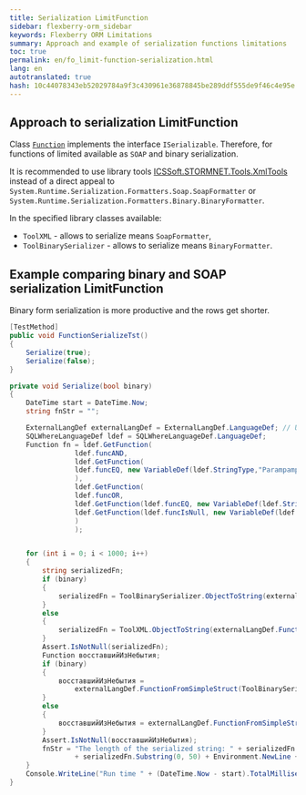 ```yaml
--- 
title: Serialization LimitFunction 
sidebar: flexberry-orm_sidebar 
keywords: Flexberry ORM Limitations 
summary: Approach and example of serialization functions limitations 
toc: true 
permalink: en/fo_limit-function-serialization.html 
lang: en 
autotranslated: true 
hash: 10c44078343eb52029784a9f3c430961e36878845be289ddf555de9f46c4e95e 
--- 
```


## Approach to serialization LimitFunction 

Class [`Function`](fo_limit-function.html) implements the interface `ISerializable`. Therefore, for functions of limited available as `SOAP` and binary serialization. 

It is recommended to use library tools [ICSSoft.STORMNET.Tools.XmlTools](fo_ics-soft-stormnet-tools.html) instead of a direct appeal to `System.Runtime.Serialization.Formatters.Soap.SoapFormatter` or `System.Runtime.Serialization.Formatters.Binary.BinaryFormatter`. 

In the specified library classes available: 

* `ToolXML` - allows to serialize means `SoapFormatter`, 
* `ToolBinarySerializer` - allows to serialize means `BinaryFormatter`. 

## Example comparing binary and SOAP serialization LimitFunction 

Binary form serialization is more productive and the rows get shorter. 

```csharp
[TestMethod]        
public void FunctionSerializeTst()        
{
    Serialize(true);            
    Serialize(false);        
}

private void Serialize(bool binary)
{
    DateTime start = DateTime.Now;
    string fnStr = "";

    ExternalLangDef externalLangDef = ExternalLangDef.LanguageDef; // Use of ExternalLangDef.LanguageDef is deprecated. Use constructor instead (new ExternalLangDef(dataService)).
    SQLWhereLanguageDef ldef = SQLWhereLanguageDef.LanguageDef;
    Function fn = ldef.GetFunction(
                ldef.funcAND,
                ldef.GetFunction(
                ldef.funcEQ, new VariableDef(ldef.StringType,"Parampampam"), "who goes to visit in the morning"
                ),
                ldef.GetFunction(
                ldef.funcOR,
                ldef.GetFunction(ldef.funcEQ, new VariableDef(ldef.StringType, "Compositepicture"), Environment.UserName),
                ldef.GetFunction(ldef.funcIsNull, new VariableDef(ldef.StringType, "Nationair"))
                )
                );


    for (int i = 0; i < 1000; i++)
    {
        string serializedFn;
        if (binary)
        {
            serializedFn = ToolBinarySerializer.ObjectToString(externalLangDef.FunctionToSimpleStruct(fn));
        }
        else
        {
            serializedFn = ToolXML.ObjectToString(externalLangDef.FunctionToSimpleStruct(fn));
        }
        Assert.IsNotNull(serializedFn);
        Function восставшийИзНебытия;
        if (binary)
        {
            восставшийИзНебытия =
                externalLangDef.FunctionFromSimpleStruct(ToolBinarySerializer.ObjectFromString(serializedFn));
        }
        else
        {
            восставшийИзНебытия = externalLangDef.FunctionFromSimpleStruct(ToolXML.ObjectFromString(serializedFn));
        }
        Assert.IsNotNull(восставшийИзНебытия);
        fnStr = "The length of the serialized string: " + serializedFn.Length + Environment.NewLine
                + serializedFn.Substring(0, 50) + Environment.NewLine + "lf: " + восставшийИзНебытия;
    }            
    Console.WriteLine("Run time " + (DateTime.Now - start).TotalMilliseconds);
}
``` 



